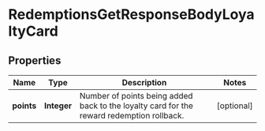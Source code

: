 

# RedemptionsGetResponseBodyLoyaltyCard


## Properties

| Name | Type | Description | Notes |
|------------ | ------------- | ------------- | -------------|
|**points** | **Integer** | Number of points being added back to the loyalty card for the reward redemption rollback. |  [optional] |



